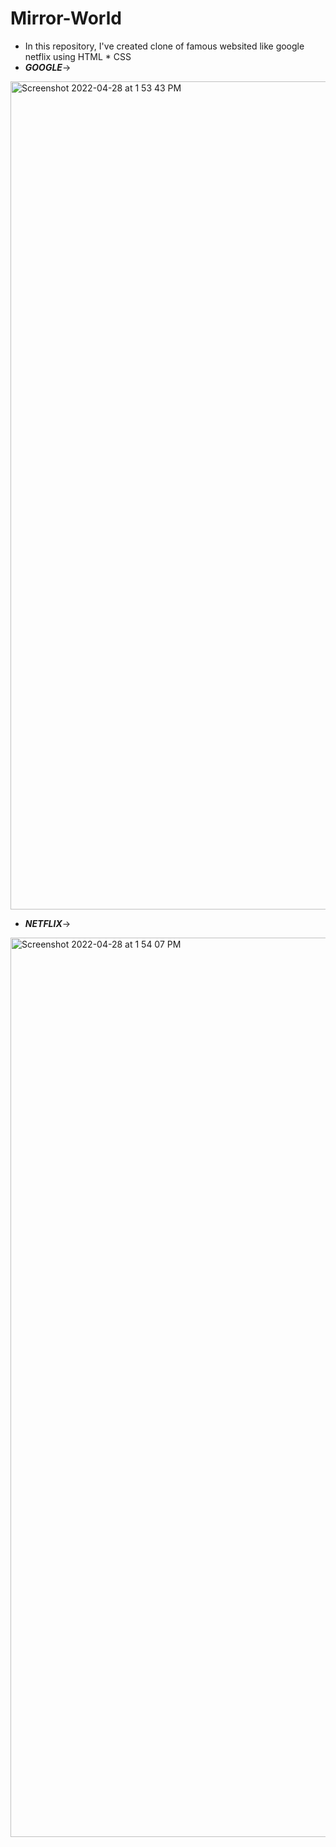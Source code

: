 # Mirror-World
- In this repository, I've created clone of famous websited like google netflix using HTML * CSS 
- <strong><i>GOOGLE</i></strong>->

<img width="1325" alt="Screenshot 2022-04-28 at 1 53 43 PM" src="https://user-images.githubusercontent.com/74817922/165735398-96040a60-96f4-4465-bc49-c7a64fc19c15.png">


- <strong><i>NETFLIX</i></strong>->


<img width="1439" alt="Screenshot 2022-04-28 at 1 54 07 PM" src="https://user-images.githubusercontent.com/74817922/165735694-ec472a73-4d98-4948-aea0-2bfea070b906.png">
